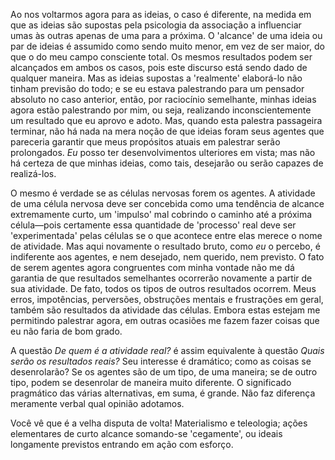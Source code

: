 Ao nos voltarmos agora para as ideias, o caso é diferente, na medida em que as ideias são supostas pela psicologia da associação a influenciar umas às outras apenas de uma para a próxima. O 'alcance' de uma ideia ou par de ideias é assumido como sendo muito menor, em vez de ser maior, do que o do meu campo consciente total. Os mesmos resultados podem ser alcançados em ambos os casos, pois este discurso está sendo dado de qualquer maneira. Mas as ideias supostas a 'realmente' elaborá-lo não tinham previsão do todo; e se eu estava palestrando para um pensador absoluto no caso anterior, então, por raciocínio semelhante, minhas ideias agora estão palestrando por mim, ou seja, realizando inconscientemente um resultado que eu aprovo e adoto. Mas, quando esta palestra passageira terminar, não há nada na mera noção de que ideias foram seus agentes que pareceria garantir que meus propósitos atuais em palestrar serão prolongados. _Eu_ posso ter desenvolvimentos ulteriores em vista; mas não há certeza de que minhas ideias, como tais, desejarão ou serão capazes de realizá-los.

O mesmo é verdade se as células nervosas forem os agentes. A atividade de uma célula nervosa deve ser concebida como uma tendência de alcance extremamente curto, um 'impulso' mal cobrindo o caminho até a próxima célula—pois certamente essa quantidade de 'processo' real deve ser 'experimentada' pelas células se o que acontece entre elas merece o nome de atividade. Mas aqui novamente o resultado bruto, como _eu_ o percebo, é indiferente aos agentes, e nem desejado, nem querido, nem previsto. O fato de serem agentes agora congruentes com minha vontade não me dá garantia de que resultados semelhantes ocorrerão novamente a partir de sua atividade. De fato, todos os tipos de outros resultados ocorrem. Meus erros, impotências, perversões, obstruções mentais e frustrações em geral, também são resultados da atividade das células. Embora estas estejam me permitindo palestrar agora, em outras ocasiões me fazem fazer coisas que eu não faria de bom grado.

A questão _De quem é a atividade real?_ é assim equivalente à questão _Quais serão os resultados reais?_ Seu interesse é dramático; como as coisas se desenrolarão? Se os agentes são de um tipo, de uma maneira; se de outro tipo, podem se desenrolar de maneira muito diferente. O significado pragmático das várias alternativas, em suma, é grande. Não faz diferença meramente verbal qual opinião adotamos.

Você vê que é a velha disputa de volta! Materialismo e teleologia; ações elementares de curto alcance somando-se 'cegamente', ou ideais longamente previstos entrando em ação com esforço.